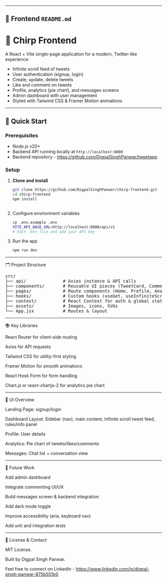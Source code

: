 
---

## 🎨 Frontend `README.md`

# 🎯 Chirp Frontend

A React + Vite single-page application for a modern, Twitter-like experience:

- Infinite scroll feed of tweets  
- User authentication (signup, login)  
- Create, update, delete tweets  
- Like and comment on tweets  
- Profile, analytics (pie chart), and messages screens  
- Admin dashboard with user management  
- Styled with Tailwind CSS & Framer Motion animations  

---

## 🚀 Quick Start

### Prerequisites

- Node.js v20+  
- Backend API running locally at `http://localhost:8000`
- Backend repository - https://github.com/DigpalSinghPanwar/tweetapp

### Setup

1. **Clone and install**  
   ```bash
   git clone https://github.com/DigpalSinghPanwar/chirp-frontend.git
   cd chirp-frontend
   npm install
    
2. Configure environment variables
     ```bash
   cp .env.example .env
   VITE_API_BASE_URL=http://localhost:8000/api/v1
   # Edit .env file and add your API key
   

3. Run the app
   ```bash
   npm run dev
   
---

🗂️ Project Structure

<pre>
src/
├── api/              # Axios instance & API calls
├── components/       # Reusable UI pieces (TweetCard, CommentList, etc.)
├── pages/            # Route components (Home, Profile, Analytics, Messages)
├── hooks/            # Custom hooks (useGet, useInfiniteScroll, etc.)
├── context/          # React Context for auth & global state
├── assets/           # Images, icons, SVGs
└── App.jsx           # Routes & layout
</pre>

---

📚 Key Libraries

React Router for client-side routing

Axios for API requests

Tailwind CSS for utility-first styling

Framer Motion for smooth animations

React Hook Form for form handling

Chart.js or react-chartjs-2 for analytics pie chart

---

🎨 UI Overview

Landing Page: signup/login

Dashboard Layout: Sidebar (nav), main content, Infinite scroll tweet feed, rules/info panel

Profile: User details

Analytics: Pie chart of tweets/likes/comments

Messages: Chat list + conversation view

---

🔮 Future Work

Add admin dashboard

Integrate commenting UI/UX

Build messages screen & backend integration

Add dark mode toggle

Improve accessibility (aria, keyboard nav)

Add unit and integration tests

---

📄 License & Contact

MIT License.

Built by Digpal Singh Panwar.

Feel free to connect on LinkedIn - https://www.linkedin.com/in/digpal-singh-panwar-875b551b0
